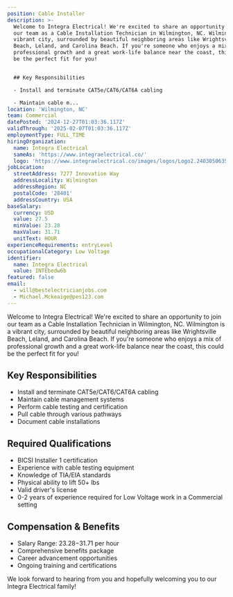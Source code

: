 ```yaml
---
position: Cable Installer
description: >-
  Welcome to Integra Electrical! We're excited to share an opportunity to join
  our team as a Cable Installation Technician in Wilmington, NC. Wilmington is a
  vibrant city, surrounded by beautiful neighboring areas like Wrightsville
  Beach, Leland, and Carolina Beach. If you're someone who enjoys a mix of
  professional growth and a great work-life balance near the coast, this could
  be the perfect fit for you!


  ## Key Responsibilities

  - Install and terminate CAT5e/CAT6/CAT6A cabling

  - Maintain cable m...
location: 'Wilmington, NC'
team: Commercial
datePosted: '2024-12-27T01:03:36.117Z'
validThrough: '2025-02-07T01:03:36.117Z'
employmentType: FULL_TIME
hiringOrganization:
  name: Integra Electrical
  sameAs: 'https://www.integraelectrical.co/'
  logo: 'https://www.integraelectrical.co/images/logos/Logo2.2403050635216.png'
jobLocation:
  streetAddress: 7277 Innovation Way
  addressLocality: Wilmington
  addressRegion: NC
  postalCode: '28401'
  addressCountry: USA
baseSalary:
  currency: USD
  value: 27.5
  minValue: 23.28
  maxValue: 31.71
  unitText: HOUR
experienceRequirements: entryLevel
occupationalCategory: Low Voltage
identifier:
  name: Integra Electrical
  value: INTEbedw6b
featured: false
email:
  - will@bestelectricianjobs.com
  - Michael.Mckeaige@pes123.com
---
```




Welcome to Integra Electrical! We're excited to share an opportunity to join our team as a Cable Installation Technician in Wilmington, NC. Wilmington is a vibrant city, surrounded by beautiful neighboring areas like Wrightsville Beach, Leland, and Carolina Beach. If you're someone who enjoys a mix of professional growth and a great work-life balance near the coast, this could be the perfect fit for you!

## Key Responsibilities
- Install and terminate CAT5e/CAT6/CAT6A cabling
- Maintain cable management systems
- Perform cable testing and certification
- Pull cable through various pathways
- Document cable installations

## Required Qualifications
- BICSI Installer 1 certification
- Experience with cable testing equipment
- Knowledge of TIA/EIA standards
- Physical ability to lift 50+ lbs
- Valid driver's license
- 0-2 years of experience required for Low Voltage work in a Commercial setting

## Compensation & Benefits
- Salary Range: $23.28-$31.71 per hour
- Comprehensive benefits package
- Career advancement opportunities
- Ongoing training and certifications

We look forward to hearing from you and hopefully welcoming you to our Integra Electrical family!